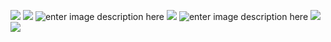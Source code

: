 ![](https://i.imgur.com/27J8553.png)
![](https://i.imgur.com/l8QooOg.png)
![enter image description here](https://i.imgur.com/SeqWfTm.png)
![](https://i.imgur.com/fpC5q3C.png)
![enter image description here](https://i.imgur.com/5kaP5R5.png)
![](https://i.imgur.com/r41T5Xz.png)
![](https://i.imgur.com/BeKuhrq.png)
